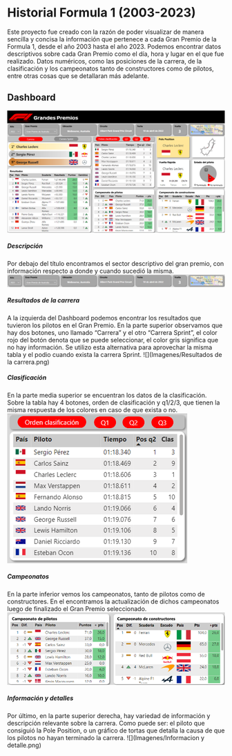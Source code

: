 # Historial Formula 1 (2003-2023)
Este proyecto fue creado con la razón de poder visualizar de manera sencilla y concisa la información que pertenece a cada Gran Premio de la Formula 1, desde el año 2003 hasta el año 2023.
Podemos encontrar datos descriptivos sobre cada Gran Premio como el día, hora y lugar en el que fue realizado. Datos numéricos, como las posiciones de la carrera, de la clasificación y los campeonatos tanto de constructores como de pilotos, entre otras cosas que se detallaran más adelante.
## Dashboard
![](Imagenes/Dashboard.png)
##### Descripción
Por debajo del título encontramos el sector descriptivo del gran premio, con información respecto a donde y cuando sucedió la misma.
![](Imagenes/Descripcion.png)
##### Resultados de la carrera
A la izquierda del Dashboard podemos encontrar los resultados que tuvieron los pilotos en el Gran Premio. En la parte superior observamos que hay dos botones, uno llamado “Carrera” y el otro “Carrera Sprint”, el color rojo del botón denota que se puede seleccionar, el color gris significa que no hay información. Se utilizo esta alternativa para aprovechar la misma tabla y el podio cuando exista la carrera Sprint. 
![](Imagenes/Resultados de la carrera.png)
##### Clasificación
En la parte media superior se encuentran los datos de la clasificación. Sobre la tabla hay 4 botones, orden de clasificación y q1/2/3, que tienen la misma respuesta de los colores en caso de que exista o no. 
![](Imagenes/Clasificacion.png)
##### Campeonatos
En la parte inferior vemos los campeonatos, tanto de pilotos como de constructores. En el encontramos la actualización de dichos campeonatos luego de finalizado el Gran Premio seleccionado.
![](Imagenes/Campeonatos.png)
##### Información y detalles
Por último, en la parte superior derecha, hay variedad de información y descripción relevante sobre la carrera. Como puede ser: el piloto que consiguió la Pole Position, o un gráfico de tortas que detalla la causa de que los pilotos no hayan terminado la carrera.
![](Imagenes/Informacion y detalle.png)
